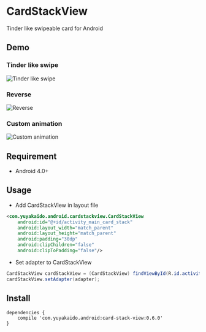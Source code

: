 # CardStackView

Tinder like swipeable card for Android

## Demo

### Tinder like swipe

![Tinder like swipe](https://github.com/yuyakaido/CardStackView/blob/master/sample-orverview.gif)

### Reverse

![Reverse](https://github.com/yuyakaido/CardStackView/blob/master/sample-reverse.gif)

### Custom animation

![Custom animation](https://github.com/yuyakaido/CardStackView/blob/master/sample-custom-animation.gif)

## Requirement

- Android 4.0+

## Usage

- Add CardStackView in layout file

```xml
<com.yuyakaido.android.cardstackview.CardStackView
    android:id="@+id/activity_main_card_stack"
    android:layout_width="match_parent"
    android:layout_height="match_parent"
    android:padding="30dp"
    android:clipChildren="false"
    android:clipToPadding="false"/>
```

- Set adapter to CardStackView

```java
CardStackView cardStackView = (CardStackView) findViewById(R.id.activity_main_card_stack);
cardStackView.setAdapter(adapter);
```

## Install

```
dependencies {
    compile 'com.yuyakaido.android:card-stack-view:0.6.0'
}
```
